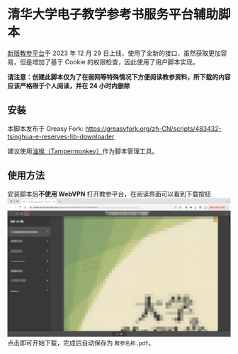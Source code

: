 # 清华大学电子教学参考书服务平台辅助脚本
[新版教参平台](https://mp.weixin.qq.com/s/JPOSwF-RR15ZnMBIanKC6A)于 2023 年 12 月 29 日上线，使用了全新的接口，虽然获取更加容易，但是增加了基于 Cookie 的权限检查，因此使用了用户脚本实现。

**请注意：创建此脚本仅为了在弱网等特殊情况下方便阅读教参资料，所下载的内容应该严格限于个人阅读，并在 24 小时内删除**

## 安装
本脚本发布于 Greasy Fork: <https://greasyfork.org/zh-CN/scripts/483432-tsinghua-e-reserves-lib-downloader>

建议使用[油猴（Tampermonkey）](https://github.com/Tampermonkey/tampermonkey)作为脚本管理工具。

## 使用方法
安装脚本后**不使用 WebVPN** 打开教参平台，在阅读界面可以看到下载按钮
![](./usage.jpg)
点击即可开始下载，完成后自动保存为 `教参名称.pdf`。